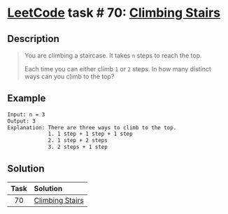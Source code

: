 # [LeetCode][leetcode] task # 70: [Climbing Stairs][task]

Description
-----------

> You are climbing a staircase. It takes `n` steps to reach the top.
> 
> Each time you can either climb `1` or `2` steps.
> In how many distinct ways can you climb to the top?

Example
-------

```sh
Input: n = 3
Output: 3
Explanation: There are three ways to climb to the top.
             1. 1 step + 1 step + 1 step
             2. 1 step + 2 steps
             3. 2 steps + 1 step
```

Solution
--------

| Task | Solution |
|:----:| :------ |
|  70  | [Climbing Stairs][solution] |


[leetcode]: <http://leetcode.com/>
[task]: <https://leetcode.com/problems/climbing-stairs/>
[solution]: <https://github.com/wellaxis/witalis-jkit/blob/main/module/tasks/src/main/java/com/witalis/jkit/tasks/core/task/leetcode/p70/option/Practice.java>
